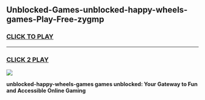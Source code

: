 
## Unblocked-Games-unblocked-happy-wheels-games-Play-Free-zygmp
<h3>
<a href="https://premium76.site?title=unblocked-happy-wheels-games&ref=15A">CLICK TO PLAY</a></h3>
<hr>

<h3>
<a href="https://premium76.site?title=unblocked-happy-wheels-games&ref=15A">CLICK 2 PLAY</a>
  
</h3>

<a href="https://premium76.site?title=unblocked-happy-wheels-games&ref=15A"><img src="https://clearcache.store/games.png"></a>


**unblocked-happy-wheels-games games unblocked: Your Gateway to Fun and Accessible Online Gaming**
